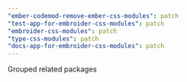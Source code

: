 ```yaml
---
"ember-codemod-remove-ember-css-modules": patch
"test-app-for-embroider-css-modules": patch
"embroider-css-modules": patch
"type-css-modules": patch
"docs-app-for-embroider-css-modules": patch
---
```


Grouped related packages
